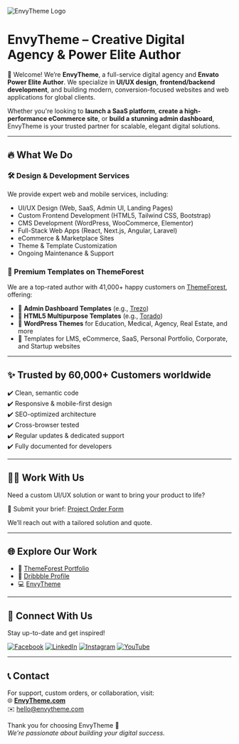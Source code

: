 ![EnvyTheme Logo](https://shop.envytheme.com/wp-content/uploads/2020/09/envytheme-logo-with-name-1.png)

# EnvyTheme – Creative Digital Agency & Power Elite Author

👋 Welcome! We’re **EnvyTheme**, a full-service digital agency and **Envato Power Elite Author**. We specialize in **UI/UX design**, **frontend/backend development**, and building modern, conversion-focused websites and web applications for global clients.

Whether you're looking to **launch a SaaS platform**, **create a high-performance eCommerce site**, or **build a stunning admin dashboard**, EnvyTheme is your trusted partner for scalable, elegant digital solutions.

---

## 🔥 What We Do

### 🛠️ Design & Development Services

We provide expert web and mobile services, including:

- UI/UX Design (Web, SaaS, Admin UI, Landing Pages)
- Custom Frontend Development (HTML5, Tailwind CSS, Bootstrap)
- CMS Development (WordPress, WooCommerce, Elementor)
- Full-Stack Web Apps (React, Next.js, Angular, Laravel)
- eCommerce & Marketplace Sites
- Theme & Template Customization
- Ongoing Maintenance & Support

### 🎨 Premium Templates on ThemeForest

We are a top-rated author with 41,000+ happy customers on [ThemeForest](https://1.envato.market/O2y7r), offering:

- 🔹 **Admin Dashboard Templates** (e.g., [Trezo](https://preview.envytheme.com/trezo-admin/))  
- 🔹 **HTML5 Multipurpose Templates** (e.g., [Torado](https://torado.envytheme.com))  
- 🔹 **WordPress Themes** for Education, Medical, Agency, Real Estate, and more  
- 🔹 Templates for LMS, eCommerce, SaaS, Personal Portfolio, Corporate, and Startup websites

---

## ✨ Trusted by 60,000+ Customers worldwide

✔️ Clean, semantic code  
✔️ Responsive & mobile-first design  
✔️ SEO-optimized architecture  
✔️ Cross-browser tested  
✔️ Regular updates & dedicated support  
✔️ Fully documented for developers

---

## 🧑‍💻 Work With Us

Need a custom UI/UX solution or want to bring your product to life?

📩 Submit your brief: [Project Order Form](https://shop.envytheme.com/submit-your-service-order/)

We’ll reach out with a tailored solution and quote.

---

## 🌐 Explore Our Work

- 🔗 [ThemeForest Portfolio](https://1.envato.market/O2y7r)  
- 🎨 [Dribbble Profile](https://dribbble.com/envytheme)  
- 💻 [EnvyTheme](https://envytheme.com)

---

## 🤝 Connect With Us

Stay up-to-date and get inspired!

[![Facebook](https://img.shields.io/badge/Facebook-1877F2?logo=facebook&logoColor=white)](https://facebook.com/envytheme)
[![LinkedIn](https://img.shields.io/badge/LinkedIn-0077B5?logo=linkedin&logoColor=white)](https://linkedin.com/company/envytheme)
[![Instagram](https://img.shields.io/badge/Instagram-E4405F?logo=instagram&logoColor=white)](https://www.instagram.com/envytheme3s/)
[![YouTube](https://img.shields.io/badge/YouTube-FF0000?logo=youtube&logoColor=white)](https://www.youtube.com/@EnvyTheme)

---

## 📞 Contact

For support, custom orders, or collaboration, visit:  
🌐 **[EnvyTheme.com](https://envytheme.com)**  
✉️ hello@envytheme.com

Thank you for choosing EnvyTheme 💙  
*We’re passionate about building your digital success.*
